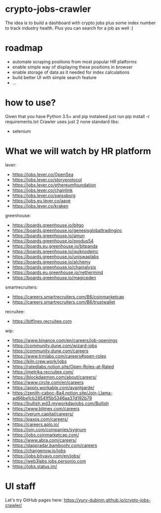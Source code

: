 # crypto-jobs-crawler
The idea is to build a dashboard with crypto jobs plus some index number to track industry health. Plus you can search for a job as well :)

# roadmap
- automate scraping positions from most popular HR platforms
- enable simple way of displaying these positions in browser
- enable storage of data as it needed for index calculations
- build better UI with simple search feature
- ...

# how to use?
Given that you have Python 3.5+ and pip instaleed just run pip install -r requirements.txt
Crawler uses just 2 none standard libs:
- selenium 

# What we will watch by HR platform
lever:
- https://jobs.lever.co/OpenSea
- https://jobs.lever.co/storyprotocol
- https://jobs.lever.co/ethereumfoundation
- https://jobs.lever.co/chainlink
- https://jobs.lever.co/swissborg
- https://jobs.eu.lever.co/aave
- https://jobs.lever.co/kraken

greenhouse:
- https://boards.greenhouse.io/bitgo
- https://boards.greenhouse.io/genesisglobaltradinginc
- https://boards.greenhouse.io/amun
- https://boards.greenhouse.io/exodus54
- https://boards.eu.greenhouse.io/bitpanda
- https://boards.greenhouse.io/quiknodeinc
- https://boards.greenhouse.io/uniswaplabs
- https://boards.greenhouse.io/alchemy
- https://boards.greenhouse.io/chainalysis
- https://boards.eu.greenhouse.io/nethermind
- https://boards.greenhouse.io/magiceden

smartrecruiters:
- https://careers.smartrecruiters.com/B6/coinmarketcap
- https://careers.smartrecruiters.com/B6/trustwallet

recruitee:
- https://bitfinex.recruitee.com

wip:
- https://www.binance.com/en/careers/job-openings
- https://community.dune.com/wizard-jobs
- https://community.dune.com/careers
- https://www.trmlabs.com/careers#open-roles
- https://kiln.crew.work/jobs
- https://ratedlabs.notion.site/Open-Roles-at-Rated
- https://metrika.recruitee.com/
- https://blockdaemon.com/about/careers/
- https://www.circle.com/en/careers
- https://apply.workable.com/avantgarde/
- https://zenith-caboc-8a4.notion.site/Join-Llama-ad66be1cb28541f5b5346aa37d192b79
- https://bullish.wd3.myworkdayjobs.com/Bullish
- https://www.bitmex.com/careers
- https://verum.capital/careers/
- https://paxos.com/careers/
- https://careers.aplo.io/
- https://join.com/companies/sygnum
- https://jobs.coinmarketcap.com/
- https://www.abra.com/careers/
- https://dappradar.bamboohr.com/careers
- https://changenow.io/jobs
- https://jobs.bitvavo.com/en/jobs/
- https://web3labs.jobs.personio.com
- https://jobs.status.im/

# UI staff
Let's try GitHub pages here: https://yury-dubinin.github.io/crypto-jobs-crawler/
